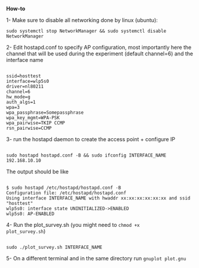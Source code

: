 **How-to**

1- Make sure to disable all networking done by linux (ubuntu):
<pre><code>sudo systemctl stop NetworkManager && sudo systemctl disable NetworkManager</code></pre>

2- Edit hostapd.conf to specify AP configuration, most importantly here the channel that will be used during the experiment (default channel=6) and the interface name
<pre><code>
ssid=hosttest
interface=wlp5s0
driver=nl80211
channel=6
hw_mode=g
auth_algs=1
wpa=3
wpa_passphrase=Somepassphrase
wpa_key_mgmt=WPA-PSK
wpa_pairwise=TKIP CCMP
rsn_pairwise=CCMP
</code></pre>

3- run the hostapd daemon to create the access point + configure IP
<pre><code>
sudo hostapd hostapd.conf -B && sudo ifconfig INTERFACE_NAME 192.168.10.10 
</code></pre>
The output should be like
<pre><code>
$ sudo hostapd /etc/hostapd/hostapd.conf -B
Configuration file: /etc/hostapd/hostapd.conf
Using interface INTERFACE_NAME with hwaddr xx:xx:xx:xx:xx:xx and ssid "hosttest"
wlp5s0: interface state UNINITIALIZED->ENABLED
wlp5s0: AP-ENABLED
</code></pre>

4- Run the plot_survey.sh (you might need to <code>chmod +x plot_survey.sh</code>)
<pre><code>
sudo ./plot_survey.sh INTERFACE_NAME
</code></pre>

5- On a different terminal and in the same directory run <code>gnuplot plot.gnu</code> 
